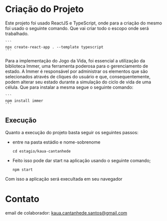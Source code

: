 # Criação do Projeto

Este projeto foi usado ReactJS e TypeScript, onde para a criação do mesmo foi usado o seguinte comando. Que vai criar todo o escopo onde será trabalhado.

    ```
    npx create-react-app . --template typescript 
    ```

Para a implementação do Jogo da Vida, foi essencial a utilização da biblioteca Immer, uma ferramenta poderosa para o gerenciamento de estado. A Immer é responsável por administrar os elementos que são selecionados através de cliques do usuário e que, consequentemente, podem alterar seu estado durante a simulação do ciclo de vida de uma célula.  Que para instalar a mesma segue o seguinte comando:

    ```
    npm install immer 
    ```

## Execução

Quanto a execução do projeto basta seguir os seguintes passos:

- entre na pasta estádio e nome-sobrenome
    ```
    cd estagio/kaua-cantanhede
    ```
- Feito isso pode dar start na aplicação usando o seguinte comando;
    ```
    npm start
    ```

Com isso a aplicação será execultada em seu navegador

# Contato 

email de colaborador: kaua.cantanhede.santos@gmail.com
